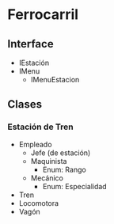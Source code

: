 # Ferrocarril
## Interface
- IEstación
- IMenu
  - IMenuEstacion
## Clases
### Estación de Tren
- Empleado
  - Jefe (de estación)
  - Maquinista
    - Enum: Rango
  - Mecánico
    - Enum: Especialidad
- Tren
- Locomotora
- Vagón

